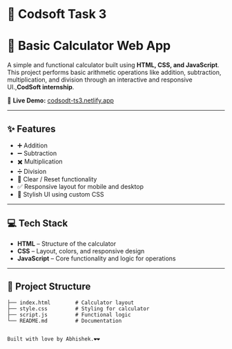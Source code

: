 # 🤖 Codsoft Task 3

# 🧮 Basic Calculator Web App

A simple and functional calculator built using **HTML, CSS, and JavaScript**. This project performs basic arithmetic operations like addition, subtraction, multiplication, and division through an interactive and responsive UI.,**CodSoft internship**.

🔗 **Live Demo:** [codsodt-ts3.netlify.app](https://codsodt-ts3.netlify.app/)

---

## ✨ Features

- ➕ Addition  
- ➖ Subtraction  
- ✖️ Multiplication  
- ➗ Division  
- 🧼 Clear / Reset functionality  
- ✅ Responsive layout for mobile and desktop  
- 🎨 Stylish UI using custom CSS

---

## 💻 Tech Stack

- **HTML** – Structure of the calculator
- **CSS** – Layout, colors, and responsive design
- **JavaScript** – Core functionality and logic for operations

---

## 📁 Project Structure

```plaintext
├── index.html        # Calculator layout
├── style.css         # Styling for calculator
├── script.js         # Functional logic
└── README.md         # Documentation


Built with love by Abhishek.❤️❤️

